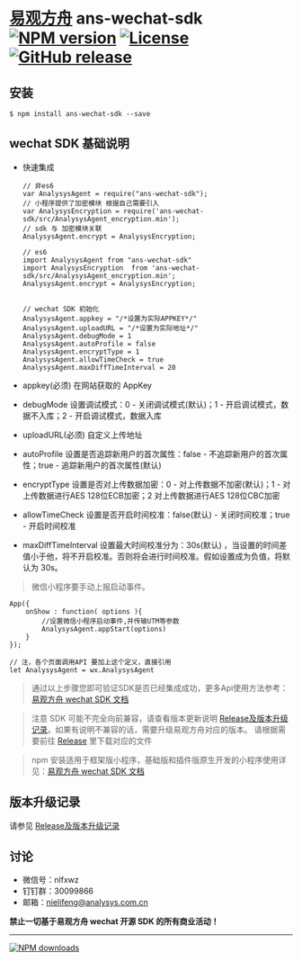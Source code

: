 # [易观方舟](https://www.analysys.cn/) ans-wechat-sdk [![NPM version][npm-image]][npm-url] [![License](https://img.shields.io/github/license/analysys/ans-wechat-sdk.svg)](https://github.com/analysys/ans-wechat-sdk/blob/master/LICENSE) [![GitHub release](https://img.shields.io/github/release/analysys/ans-wechat-sdk.svg)](https://github.com/analysys/ans-wechat-sdk/releases)

## 安装

    $ npm install ans-wechat-sdk --save


## wechat SDK 基础说明
+ 快速集成

      // 非es6 
      var AnalysysAgent = require("ans-wechat-sdk");
      // 小程序提供了加密模块 根据自己需要引入
      var AnalysysEncryption = require('ans-wechat-sdk/src/AnalysysAgent_encryption.min');
      // sdk 与 加密模块关联
      AnalysysAgent.encrypt = AnalysysEncryption;

      // es6 
      import AnalysysAgent from "ans-wechat-sdk"
      import AnalysysEncryption  from 'ans-wechat-sdk/src/AnalysysAgent_encryption.min';
      AnalysysAgent.encrypt = AnalysysEncryption;


      // wechat SDK 初始化
      AnalysysAgent.appkey = "/*设置为实际APPKEY*/" 
      AnalysysAgent.uploadURL = "/*设置为实际地址*/"
      AnalysysAgent.debugMode = 1
      AnalysysAgent.autoProfile = false
      AnalysysAgent.encryptType = 1
      AnalysysAgent.allowTimeCheck = true
      AnalysysAgent.maxDiffTimeInterval = 20 

    
+ appkey(必须) 在网站获取的 AppKey
+ debugMode 设置调试模式：0 - 关闭调试模式(默认)；1 - 开启调试模式，数据不入库；2 - 开启调试模式，数据入库
+ uploadURL(必须) 自定义上传地址
+ autoProfile 设置是否追踪新用户的首次属性：false - 不追踪新用户的首次属性；true - 追踪新用户的首次属性(默认)
+ encryptType 设置是否对上传数据加密：0 - 对上传数据不加密(默认)；1 - 对上传数据进行AES 128位ECB加密；2 对上传数据进行AES 128位CBC加密
+ allowTimeCheck 设置是否开启时间校准：false(默认) - 关闭时间校准；true - 开启时间校准
+ maxDiffTimeInterval 设置最大时间校准分为：30s(默认) ，当设置的时间差值小于他，将不开启校准。否则将会进行时间校准。假如设置成为负值，将默认为 30s。

>微信小程序要手动上报启动事件。

    App({
        onShow : function( options ){
            //设置微信小程序启动事件,并传输UTM等参数
            AnalysysAgent.appStart(options)
        }
    });

    // 注，各个页面调用API 要加上这个定义，直接引用
    let AnalysysAgent = wx.AnalysysAgent

> 通过以上步骤您即可验证SDK是否已经集成成功，更多Api使用方法参考：[易观方舟 wechat SDK 文档](https://docs.analysys.cn/ark/integration/sdk/wx/wxsdkcustom)

> 注意 SDK 可能不完全向前兼容，请查看版本更新说明 [Release及版本升级记录](https://github.com/analysys/ans-wechat-sdk/releases)。如果有说明不兼容的话，需要升级易观方舟对应的版本。 请根据需要前往 [Release](https://github.com/analysys/ans-wechat-sdk/releases) 里下载对应的文件

> npm 安装适用于框架版小程序，基础版和插件版原生开发的小程序使用详见：[易观方舟 wechat SDK 文档](https://docs.analysys.cn/ark/integration/sdk/wx)

## 版本升级记录
请参见 [Release及版本升级记录](https://github.com/analysys/ans-wechat-sdk/releases)


         

## 讨论
+ 微信号：nlfxwz
+ 钉钉群：30099866
+ 邮箱：nielifeng@analysys.com.cn


**禁止一切基于易观方舟 wechat 开源 SDK 的所有商业活动！**

---

[![NPM downloads][npm-downloads]][npm-url]




[homepage]: https://github.com/analysys/ans-wechat-sdk
[npm-url]: https://www.npmjs.com/package/ans-wechat-sdk
[npm-image]: https://img.shields.io/npm/v/ans-wechat-sdk.svg?style=flat
[npm-downloads]: https://img.shields.io/npm/dm/ans-wechat-sdk.svg?style=flat
[npm-downloads]: http://img.shields.io/npm/dm/sa-sdk-node.svg?style=flat

